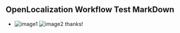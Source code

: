 ## OpenLocalization Workflow Test MarkDown
* ![image1](.\c41c4eca-a66d-4e97-99e4-9fadc26fc4e1.PNG)   ![image2](.\cd6bb9ee-73fe-409b-934a-7d2bb58dad11.png) 
thanks!